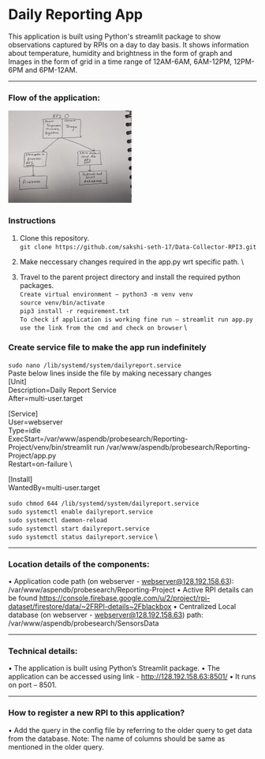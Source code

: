  # Daily Reporting App
                                                            
This application is built using Python's streamlit package to show observations captured by RPIs on a day to day basis. It shows information about temperature, humidity and brightness in the form of graph and Images in the form of grid in a time range of 12AM-6AM, 6AM-12PM, 12PM-6PM and 6PM-12AM.

---

### Flow of the application:
<img src="https://github.com/sakshi-seth-17/Data-Collector-RPI0/blob/main/ApplicationFlow.jpg" alt="Alt text" title="Optional title">

### Instructions
1. Clone this repository. \
`git clone https://github.com/sakshi-seth-17/Data-Collector-RPI3.git`

2. Make neccessary changes required in the app.py wrt specific path. \

3. Travel to the parent project directory and install the required python packages. \
`Create virtual environment – python3 -m venv venv` \
`source venv/bin/activate` \
`pip3 install -r requirement.txt` \
`To check if application is working fine run – streamlit run app.py` \
`use the link from the cmd and check on browser` \

### Create service file to make the app run indefinitely
`sudo nano /lib/systemd/system/dailyreport.service` \
Paste below lines inside the file by making necessary changes \
[Unit] \
Description=Daily Report Service \
After=multi-user.target 


[Service] \
User=webserver \
Type=idle \
ExecStart=/var/www/aspendb/probesearch/Reporting-Project/venv/bin/streamlit run /var/www/aspendb/probesearch/Reporting-Project/app.py \
Restart=on-failure \


[Install] \
WantedBy=multi-user.target 

`sudo chmod 644 /lib/systemd/system/dailyreport.service` \
`sudo systemctl enable dailyreport.service` \
`sudo systemctl daemon-reload` \
`sudo systemctl start dailyreport.service` \
`sudo systemctl status dailyreport.service` \

---
### Location details of the components:
•	Application code path (on webserver - webserver@128.192.158.63): /var/www/aspendb/probesearch/Reporting-Project
•	Active RPI details can be found https://console.firebase.google.com/u/2/project/rpi-dataset/firestore/data/~2FRPI-details~2Fblackbox
•	Centralized Local database (on webserver - webserver@128.192.158.63) path: /var/www/aspendb/probesearch/SensorsData

---
### Technical details:
•	The application is built using Python’s Streamlit package.
•	The application can be accessed using link - http://128.192.158.63:8501/
•	It runs on port – 8501.

---
### How to register a new RPI to this application?
•	Add the query in the config file by referring to the older query to get data from the database. Note: The name of columns should be same as mentioned in the older query.
